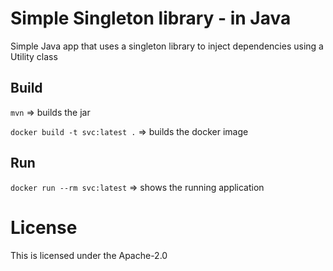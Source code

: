 # Simple Singleton library - in Java
Simple Java app that uses a singleton library to inject dependencies using a Utility class

## Build
`mvn` => builds the jar

`docker build -t svc:latest .` => builds the docker image

## Run
`docker run --rm svc:latest` => shows the running application

# License
This is licensed under the Apache-2.0